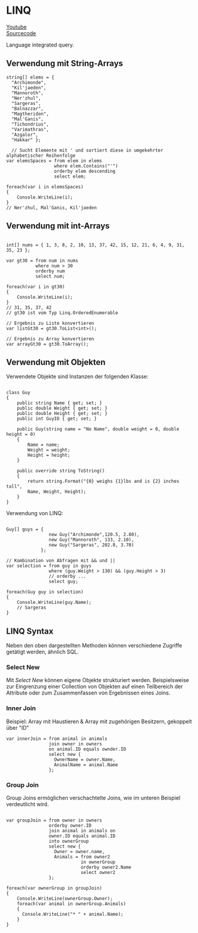 # LINQ

[Youtube](https://www.youtube.com/watch?v=gwD9awr3NNo)  
[Sourcecode](http://www.newthinktank.com/2017/02/c-tutorial-15/)

Language integrated query.

## Verwendung mit String-Arrays

```Csharp
string[] elems = {
  "Archimonde",
  "Kil'jaeden",
  "Mannoroth",
  "Ner'zhul",
  "Sargeras",
  "Balnazzar",
  "Magtheridon",
  "Mal'Ganis",
  "Tichondrius",
  "Varimathras",
  "Azgalor",
  "Hakkar" };

  // Sucht Elemente mit ' und sortiert diese in umgekehrter alphabetischer Reihenfolge
var elemsSpaces = from elem in elems
                  where elem.Contains("'")
                  orderby elem descending
                  select elem;

foreach(var i in elemsSpaces)
{
    Console.WriteLine(i);
}
// Ner'zhul, Mal'Ganis, Kil'jaeden
```

## Verwendung mit int-Arrays

```Csharp

int[] nums = { 1, 3, 8, 2, 10, 13, 37, 42, 15, 12, 21, 6, 4, 9, 31, 35, 23 };

var gt30 = from num in nums
           where num > 30
           orderby num
           select num;

foreach(var i in gt30)
{
    Console.WriteLine(i);
}
// 31, 35, 37, 42
// gt30 ist vom Typ Linq.OrderedEnumerable

// Ergebnis zu Liste konvertieren
var listGt30 = gt30.ToList<int>();

// Ergebnis zu Array konvertieren
var arrayGt30 = gt30.ToArray();
```

## Verwendung mit Objekten

Verwendete Objekte sind Instanzen der folgenden Klasse:

```Csharp

class Guy
{
    public string Name { get; set; }
    public double Weight { get; set; }
    public double Height { get; set; }
    public int GuyID { get; set; }

    public Guy(string name = "No Name", double weight = 0, double height = 0)
    {
        Name = name;
        Weight = weight;
        Height = height;
    }

    public override string ToString()
    {
        return string.Format("{0} weighs {1}lbs and is {2} inches tall",
        Name, Weight, Height);
    }
}

```

Verwendung von LINQ:

```Csharp

Guy[] guys = {
                new Guy("Archimonde",120.5, 2.80),
                new Guy("Mannoroth", 133, 2.10),
                new Guy("Sargeras", 202.8, 3.70)
             };

// Kombination von Abfragen mit && und ||
var selection = from guy in guys
                where (guy.Weight > 130) && (guy.Height > 3)
                // orderby ...
                select guy;

foreach(Guy guy in selection)
{
    Console.WriteLine(guy.Name);
    // Sargeras
}

```

## LINQ Syntax

Neben den oben dargestellten Methoden können verschiedene Zugriffe getätigt werden, ähnlich SQL.

### Select New

Mit *Select New* können eigene Objekte strukturiert werden. Beispielsweise zur Eingrenzung einer Collection von Objekten auf einen Teilbereich der Attribute oder zum Zusammenfassen von Ergebnissen eines Joins.

### Inner Join

Beispiel: Array mit Haustieren & Array mit zugehörigen Besitzern, gekoppelt über "ID"

```Csharp
var innerJoin = from animal in animals
                join owner in owners
                on animal.ID equals ownder.ID
                select new {
                  OwnerName = owner.Name,
                  AnimalName = animal.Name
                };
```

### Group Join

Group Joins ermöglichen verschachtelte Joins, wie im unteren Beispiel verdeutlicht wird.

```Csharp

var groupJoin = from owner in owners
                orderby owner.ID
                join animal in animals on
                owner.ID equals animal.ID
                into ownerGroup
                select new {
                  Owner = owner.name,
                  Animals = from owner2
                            in ownerGroup
                            orderby owner2.Name
                            select owner2
                };

foreach(var ownerGroup in groupJoin)
{
    Console.WriteLine(ownerGroup.Owner);
    foreach(var animal in ownerGroup.Animals)
    {
      Console.WriteLine("* " + animal.Name);
    }
}

```

